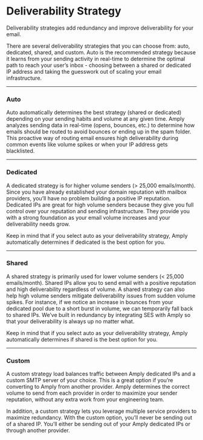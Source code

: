 # Deliverability Strategy

Deliverability strategies add redundancy and improve deliverability for your email.

There are several deliverability strategies that you can choose from: auto, dedicated, shared, and custom. Auto is the recommended strategy because it learns from your sending activity in real-time to determine the optimal path to reach your user’s inbox - choosing between a shared or dedicated IP address and taking the guesswork out of scaling your email infrastructure.

****

### Auto

Auto automatically determines the best strategy (shared or dedicated) depending on your sending habits and volume at any given time. Amply analyzes sending data in real-time (opens, bounces, etc.) to determine how emails should be routed to avoid bounces or ending up in the spam folder. This proactive way of routing email ensures high deliverability during common events like volume spikes or when your IP address gets blacklisted.

****

### Dedicated

A dedicated strategy is for higher volume senders (> 25,000 emails/month). Since you have already established your domain reputation with mailbox providers, you’ll have no problem building a positive IP reputation. Dedicated IPs are great for high volume senders because they give you full control over your reputation and sending infrastructure. They provide you with a strong foundation as your email volume increases and your deliverability needs grow. 

Keep in mind that if you select auto as your deliverability strategy, Amply automatically determines if dedicated is the best option for you.

****

### Shared

A shared strategy is primarily used for lower volume senders (< 25,000 emails/month). Shared IPs allow you to send email with a positive reputation and high deliverability regardless of volume. A shared strategy can also help high volume senders mitigate deliverability issues from sudden volume spikes. For instance, if we notice an increase in bounces from your dedicated pool due to a short burst in volume, we can temporarily fall back to shared IPs. We’ve built in redundancy by integrating SES with Amply so that your deliverability is always up no matter what.

Keep in mind that if you select auto as your deliverability strategy, Amply automatically determines if shared is the best option for you. 

****

### Custom

A custom strategy load balances traffic between Amply dedicated IPs and a custom SMTP server of your choice. This is a great option if you’re converting to Amply from another provider. Amply determines the correct volume to send from each provider in order to maximize your sender reputation, without any extra work from your engineering team.

In addition, a custom strategy lets you leverage multiple service providers to maximize redundancy. With the custom option, you’ll never be sending out of a shared IP. You’ll either be sending out of your Amply dedicated IPs or through another provider.